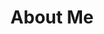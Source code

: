 ---
title: About Me
featured_image: ''
omit_header_text: true
description: ""
type: page
# menu: main
---